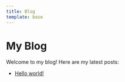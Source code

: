 ```yaml
---
title: Blog
template: base
---
```


# My Blog

Welcome to my blog! Here are my latest posts:

- [Hello world!](blog/hello-world)
